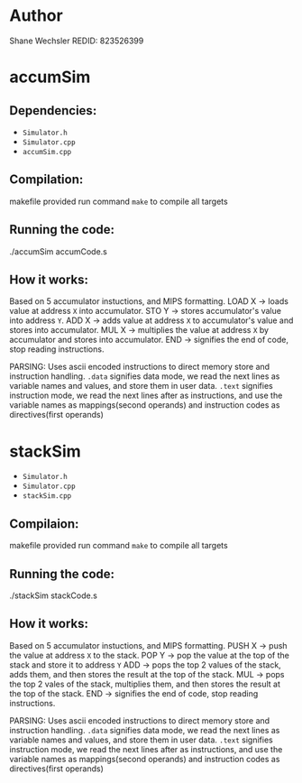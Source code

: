 # Author
Shane Wechsler
REDID: 823526399

# accumSim

## Dependencies: 

* `Simulator.h`
* `Simulator.cpp`
* `accumSim.cpp`

## Compilation:

makefile provided
run command `make` to compile all targets

## Running the code:
./accumSim accumCode.s

## How it works:

Based on 5 accumulator instuctions, and MIPS formatting.
LOAD X -> loads value at address `X` into accumulator.
STO Y -> stores accumulator's value into address `Y`.
ADD X -> adds value at address `X` to accumulator's value and stores into accumulator.
MUL X -> multiplies the value at address `X` by accumulator and stores into accumulator.
END -> signifies the end of code, stop reading instructions.

PARSING:
Uses ascii encoded instructions to direct memory store and instruction handling.
`.data` signifies data mode, we read the next lines as variable names and values, and store them in user data.
`.text` signifies instruction mode, we read the next lines after as instructions, and use the variable names as mappings(second operands) and instruction codes as directives(first operands)

# stackSim

* `Simulator.h`
* `Simulator.cpp`
* `stackSim.cpp`

## Compilaion:

makefile provided
run command `make` to compile all targets

## Running the code:
./stackSim stackCode.s

## How it works:

Based on 5 accumulator instuctions, and MIPS formatting.
PUSH X -> push the value at address `X` to the stack.
POP Y -> pop the value at the top of the stack and store it to address `Y`
ADD -> pops the top 2 values of the stack, adds them, and then stores the result at the top of the stack.
MUL -> pops the top 2 vales of the stack, multiplies them, and then stores the result at the top of the stack.
END -> signifies the end of code, stop reading instructions.

PARSING:
Uses ascii encoded instructions to direct memory store and instruction handling.
`.data` signifies data mode, we read the next lines as variable names and values, and store them in user data.
`.text` signifies instruction mode, we read the next lines after as instructions, and use the variable names as mappings(second operands) and instruction codes as directives(first operands)
